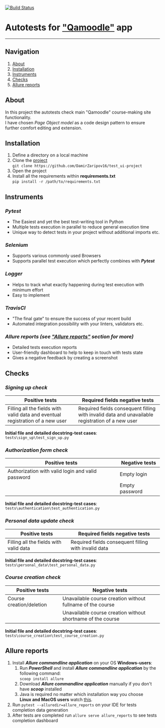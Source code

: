 [![Build Status](https://app.travis-ci.com/DamirZaripov16/test_ui-project.svg?branch=master)](https://app.travis-ci.com/DamirZaripov16/test_ui-project)
# Autotests for ["Qamoodle"](https://qacoursemoodle.innopolis.university) app
***
## Navigation

1. [About](#about)<br>
2. [Installation](#installation)<br>
3. [Instruments](#instruments)<br>
4. [Checks](#checks)<br>
5. [Allure reports](#allure-reports)
## About
In this project the autotests check main "Qamoodle" course-making site functionality.<br>
I have chosen _Page Object model_ as a code design pattern to ensure further comfort editing and extension.
## Installation
1. Define a directory on a local machine
2. Clone the [project](https://github.com/DamirZaripov16/test_ui-project) <br>
   ```git clone https://github.com/DamirZaripov16/test_ui-project```
3. Open the project
4. Install all the requirements within **requirements.txt** <br>
   ```pip install -r /path/to/requirements.txt```
## Instruments
### _**Pytest**_
* The Easiest and yet the best test-writing tool in Python
* Multiple tests execution in parallel to reduce general execution time
* Unique way to detect tests in your project without additional imports etc.<br>
### _**Selenium**_
* Supports various commonly used Browsers
* Supports parallel test execution which perfectly combines with _**Pytest**_
### _**Logger**_
* Helps to track what exactly happening during test execution with minimum effort
* Easy to implement
### _**TravisCI**_
* "The final gate" to ensure the success of your recent build<br>
* Automated integration possibility with your linters, validators etc.<br>
### _**Allure reports (see ["Allure reports"](https://github.com/DamirZaripov16/test_ui-project#allure-reports) section for more)**_
* Detailed tests execution reports
* User-friendly dashboard to help to keep in touch with tests state<br>
* Gives a negative feedback by creating a screenshot<br>
## Checks
### **_Signing up check_**
| Positive tests | Required fields negative tests |
| --- | --- |
| Filling all the fields with valid data and eventual registration of a new user   | Required fields consequent filling with invalid data and unavailable registration of a new user |
**Initial file and detailed docstring-test cases**: ```tests\sign_up\test_sign_up.py```
### **_Authorization form check_**
| Positive tests | Negative tests |
| --- | --- |
| Authorization with valid login and valid password   | Empty login|
| | Empty password |
**Initial file and detailed docstring-test cases**: ```tests\authentication\test_authentication.py```
### **_Personal data update check_**
| Positive tests | Required fields negative tests |
| --- | --- |
| Filling all the fields with valid data   | Required fields consequent filling with invalid data |
**Initial file and detailed docstring-test cases**: ```tests\personal_data\test_personal_data.py```
### _**Course creation check**_
| Positive tests | Negative tests |
| --- | --- |
| Course creation/deletion   | Unavailable course creation without fullname of the course|
| | Unavailable course creation without shortname of the course |
**Initial file and detailed docstring-test cases**: ```tests\course_creation\test_course_creation.py```
##  Allure reports
1) Install _**Allure commandline application**_ on your OS
**Windows-users**:
   1) Run _**PowerShell**_ and install _**Allure commandline application**_ by the following command:
   <br>```scoop install allure```<br>
   2) Download _**Allure commandline application**_ manually if you don't have **_scoop_** installed<br>
   3) Java is required no matter which installation way you choose<br>
**Linux and MacOS users** watch [this](https://docs.qameta.io/allure/#_installing_a_commandline).
2) Run ```pytest --alluredir=allure_reports``` on your IDE for tests completion data generation
3) After tests are completed run ```allure serve allure_reports``` to see tests completion dashboard
